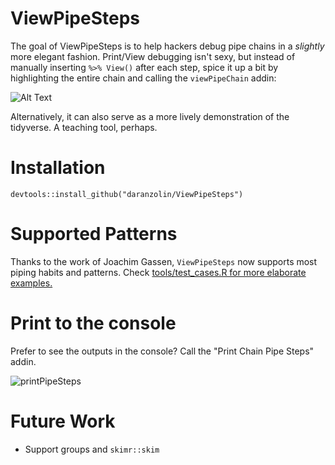 # ViewPipeSteps

The goal of ViewPipeSteps is to help hackers debug pipe chains in a *slightly* more elegant fashion. Print/View debugging isn't sexy, but instead of manually inserting `%>% View()` after each step, spice it up a bit by highlighting the entire chain and calling the `viewPipeChain` addin:

![Alt Text](https://media.giphy.com/media/24p7Q2DkFpy5slRhOy/giphy.gif)

Alternatively, it can also serve as a more lively demonstration of the tidyverse. A teaching tool, perhaps.

# Installation

```
devtools::install_github("daranzolin/ViewPipeSteps")

```
# Supported Patterns

Thanks to the work of Joachim Gassen, `ViewPipeSteps` now supports most piping habits and patterns. Check [tools/test_cases.R for more elaborate examples.](https://github.com/daranzolin/ViewPipeSteps/blob/master/tools/test_cases.R) 

# Print to the console

Prefer to see the outputs in the console? Call the "Print Chain Pipe Steps" addin.

![printPipeSteps](https://media.giphy.com/media/3j0DCfGZRL7s7na0Pu/giphy.gif)

# Future Work

* Support groups and `skimr::skim`



